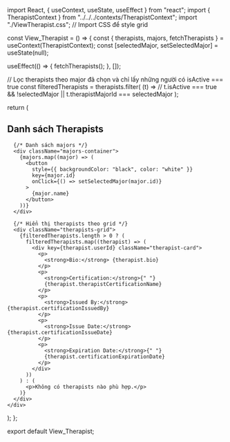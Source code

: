 import React, { useContext, useState, useEffect } from "react";
import { TherapistContext } from "../../../contexts/TherapistContext";
import "./ViewTherapist.css"; // Import CSS để style grid

const View_Therapist = () => {
const { therapists, majors, fetchTherapists } = useContext(TherapistContext);
const [selectedMajor, setSelectedMajor] = useState(null);

useEffect(() => {
fetchTherapists();
}, []);

// Lọc therapists theo major đã chọn và chỉ lấy những người có isActive === true
const filteredTherapists = therapists.filter(
(t) =>
// t.isActive === true &&
!selectedMajor || t.therapistMajorId === selectedMajor
);

return (
<div>
<h2>Danh sách Therapists</h2>

      {/* Danh sách majors */}
      <div className="majors-container">
        {majors.map((major) => (
          <button
            style={{ backgroundColor: "black", color: "white" }}
            key={major.id}
            onClick={() => setSelectedMajor(major.id)}
          >
            {major.name}
          </button>
        ))}
      </div>

      {/* Hiển thị therapists theo grid */}
      <div className="therapists-grid">
        {filteredTherapists.length > 0 ? (
          filteredTherapists.map((therapist) => (
            <div key={therapist.userId} className="therapist-card">
              <p>
                <strong>Bio:</strong> {therapist.bio}
              </p>
              <p>
                <strong>Certification:</strong>{" "}
                {therapist.therapistCertificationName}
              </p>
              <p>
                <strong>Issued By:</strong> {therapist.certificationIssuedBy}
              </p>
              <p>
                <strong>Issue Date:</strong> {therapist.certificationIssueDate}
              </p>
              <p>
                <strong>Expiration Date:</strong>{" "}
                {therapist.certificationExpirationDate}
              </p>
            </div>
          ))
        ) : (
          <p>Không có therapists nào phù hợp.</p>
        )}
      </div>
    </div>

);
};

export default View_Therapist;
